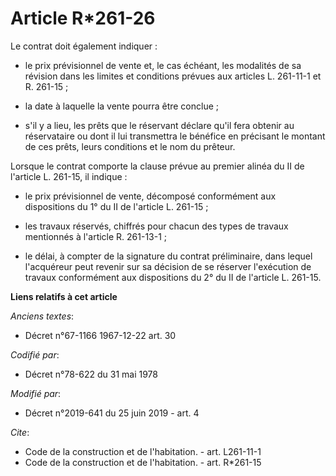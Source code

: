 # Article R*261-26

Le contrat doit également indiquer :

- le prix prévisionnel de vente et, le cas échéant, les modalités de sa révision dans les limites et conditions prévues aux
articles L. 261-11-1 et R. 261-15 ;

- la date à laquelle la vente pourra être conclue ;

- s'il y a lieu, les prêts que le réservant déclare qu'il fera obtenir au réservataire ou dont il lui transmettra le bénéfice
en précisant le montant de ces prêts, leurs conditions et le nom du prêteur.

Lorsque le contrat comporte la clause prévue au premier alinéa du II de l'article L. 261-15, il indique :

- le prix prévisionnel de vente, décomposé conformément aux dispositions du 1° du II de l'article L. 261-15 ;

- les travaux réservés, chiffrés pour chacun des types de travaux mentionnés à l'article R. 261-13-1 ;

- le délai, à compter de la signature du contrat préliminaire, dans lequel l'acquéreur peut revenir sur sa décision de se
réserver l'exécution de travaux conformément aux dispositions du 2° du II de l'article L. 261-15.

**Liens relatifs à cet article**

_Anciens textes_:

  - Décret n°67-1166 1967-12-22 art. 30

_Codifié par_:

  - Décret n°78-622 du 31 mai 1978

_Modifié par_:

  - Décret n°2019-641 du 25 juin 2019 - art. 4

_Cite_:

  - Code de la construction et de l'habitation. - art. L261-11-1
  - Code de la construction et de l'habitation. - art. R*261-15
